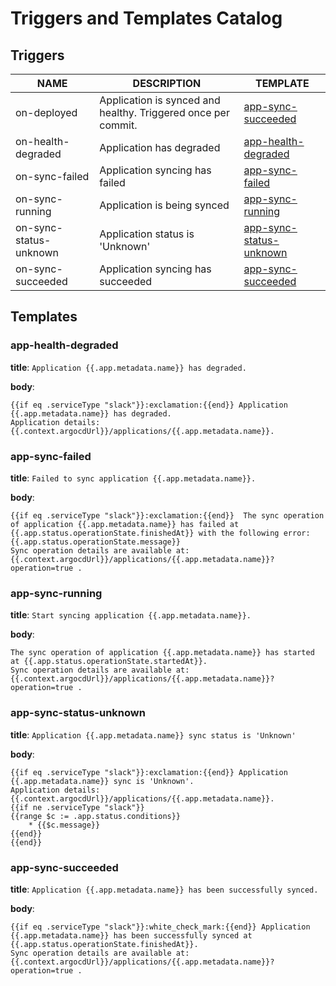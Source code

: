 # Triggers and Templates Catalog
## Triggers
|          NAME          |                          DESCRIPTION                          |                      TEMPLATE                       |
|------------------------|---------------------------------------------------------------|-----------------------------------------------------|
| on-deployed            | Application is synced and healthy. Triggered once per commit. | [app-sync-succeeded](#app-sync-succeeded)           |
| on-health-degraded     | Application has degraded                                      | [app-health-degraded](#app-health-degraded)         |
| on-sync-failed         | Application syncing has failed                                | [app-sync-failed](#app-sync-failed)                 |
| on-sync-running        | Application is being synced                                   | [app-sync-running](#app-sync-running)               |
| on-sync-status-unknown | Application status is 'Unknown'                               | [app-sync-status-unknown](#app-sync-status-unknown) |
| on-sync-succeeded      | Application syncing has succeeded                             | [app-sync-succeeded](#app-sync-succeeded)           |

## Templates
### app-health-degraded
**title**: `Application {{.app.metadata.name}} has degraded.`

**body**:
```
{{if eq .serviceType "slack"}}:exclamation:{{end}} Application {{.app.metadata.name}} has degraded.
Application details: {{.context.argocdUrl}}/applications/{{.app.metadata.name}}.

```
### app-sync-failed
**title**: `Failed to sync application {{.app.metadata.name}}.`

**body**:
```
{{if eq .serviceType "slack"}}:exclamation:{{end}}  The sync operation of application {{.app.metadata.name}} has failed at {{.app.status.operationState.finishedAt}} with the following error: {{.app.status.operationState.message}}
Sync operation details are available at: {{.context.argocdUrl}}/applications/{{.app.metadata.name}}?operation=true .

```
### app-sync-running
**title**: `Start syncing application {{.app.metadata.name}}.`

**body**:
```
The sync operation of application {{.app.metadata.name}} has started at {{.app.status.operationState.startedAt}}.
Sync operation details are available at: {{.context.argocdUrl}}/applications/{{.app.metadata.name}}?operation=true .

```
### app-sync-status-unknown
**title**: `Application {{.app.metadata.name}} sync status is 'Unknown'`

**body**:
```
{{if eq .serviceType "slack"}}:exclamation:{{end}} Application {{.app.metadata.name}} sync is 'Unknown'.
Application details: {{.context.argocdUrl}}/applications/{{.app.metadata.name}}.
{{if ne .serviceType "slack"}}
{{range $c := .app.status.conditions}}
    * {{$c.message}}
{{end}}
{{end}}

```
### app-sync-succeeded
**title**: `Application {{.app.metadata.name}} has been successfully synced.`

**body**:
```
{{if eq .serviceType "slack"}}:white_check_mark:{{end}} Application {{.app.metadata.name}} has been successfully synced at {{.app.status.operationState.finishedAt}}.
Sync operation details are available at: {{.context.argocdUrl}}/applications/{{.app.metadata.name}}?operation=true .

```
